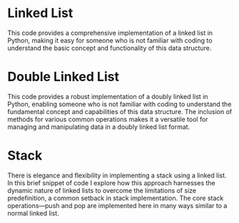 
<h1>Linked List</h1>
This code provides a comprehensive implementation of a linked list in Python, 
making it easy for someone who is not familiar with coding to understand the 
basic concept and functionality of this data structure.


<h1>Double Linked List</h1>
This code provides a robust implementation of a doubly linked list in Python, 
enabling someone who is not familiar with coding to understand the fundamental 
concept and capabilities of this data structure. The inclusion of methods for 
various common operations makes it a versatile tool for managing and manipulating 
data in a doubly linked list format.


<h1>Stack</h1>
There is elegance and flexibility in implementing a stack using a linked list. In 
this brief snippet of code I explore how this approach harnesses the dynamic nature 
of linked lists to overcome the limitations of size predefinition, a common setback 
in stack implementation. The core stack operations—push and pop are implemented here 
in many ways similar to a normal linked list. 
